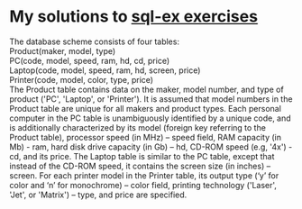 # My solutions to [sql-ex exercises](http://sql-ex.ru)

The database scheme consists of four tables:
<br> Product(maker, model, type)
<br>PC(code, model, speed, ram, hd, cd, price)
<br>Laptop(code, model, speed, ram, hd, screen, price)
<br>Printer(code, model, color, type, price)
<br>The Product table contains data on the maker, model number, and type of product ('PC', 'Laptop', or 'Printer'). It is assumed that model numbers in the Product table are unique for all makers and product types. Each personal computer in the PC table is unambiguously identified by a unique code, and is additionally characterized by its model (foreign key referring to the Product table), processor speed (in MHz) – speed field, RAM capacity (in Mb) - ram, hard disk drive capacity (in Gb) – hd, CD-ROM speed (e.g, '4x') - cd, and its price. The Laptop table is similar to the PC table, except that instead of the CD-ROM speed, it contains the screen size (in inches) – screen. For each printer model in the Printer table, its output type (‘y’ for color and ‘n’ for monochrome) – color field, printing technology ('Laser', 'Jet', or 'Matrix') – type, and price are specified.
